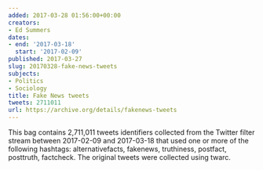 ```yaml
---
added: 2017-03-28 01:56:00+00:00
creators:
- Ed Summers
dates:
- end: '2017-03-18'
  start: '2017-02-09'
published: 2017-03-27
slug: 20170328-fake-news-tweets
subjects:
- Politics
- Sociology
title: Fake News tweets
tweets: 2711011
url: https://archive.org/details/fakenews-tweets
---
```


This bag contains 2,711,011 tweets identifiers collected from the Twitter filter stream between 2017-02-09 and 2017-03-18 that used one or more of the following hashtags: alternativefacts, fakenews, truthiness, postfact, posttruth, factcheck.  The original tweets were collected using twarc.
